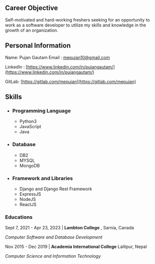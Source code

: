 ## Career Objective
Self-motivated and hard-working freshers seeking for an opportunity to work as a software developer to utilize my skills and knowledge in the growth of an organization.

## Personal Information
Name: Pujan Gautam
Email : <mepujan10@gmail.com>

LinkedIn : [https://www.linkedin.com/in/pujangautam/](https://www.linkedin.com/in/pujangautam/)

GitLab: [https://gitlab.com/mepujan](https://gitlab.com/mepujan)

## Skills

 * ### Programming Language
	 * Python3
	 * JavaScript
	 * Java
* ### Database
	* DB2
	* MYSQL
	* MongoDB
* ### Framework and Libraries
	* Django and Django Rest Framework
	* ExpressJS
	* NodeJS
	* ReactJS
### Educations
Sept 7, 2021 - Apr 23, 2023  | 	**Lambton College** , Sarnia, Canada

*Computer Software and Database Development*

Nov 2015 - Dec 2019 | **Academia International College** Lalitpur, Nepal

*Computer Science and Information Technology*





